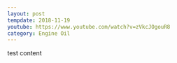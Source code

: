 ```yaml
---
layout: post
tempdate: 2018-11-19
youtube: https://www.youtube.com/watch?v=zVkcJOgouR8
category: Engine Oil
---
```

test content